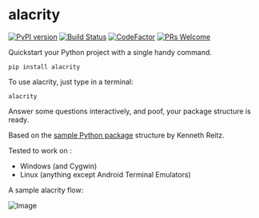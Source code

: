 # alacrity

[![PyPI version](https://badge.fury.io/py/alacrity.svg)](https://badge.fury.io/py/alacrity)
[![Build Status](https://travis-ci.org/vishnuvardhan-kumar/alacrity.svg?branch=master)](https://travis-ci.org/vishnuvardhan-kumar/alacrity)
[![CodeFactor](https://www.codefactor.io/repository/github/vishnuvardhan-kumar/alacrity/badge/master)](https://www.codefactor.io/repository/github/vishnuvardhan-kumar/alacrity/overview/master)
[![PRs Welcome](https://img.shields.io/badge/PRs-welcome-brightgreen.svg?style=flat-square)](http://makeapullrequest.com)


Quickstart your Python project with a single handy command.

`pip install alacrity`

To use alacrity, just type in a terminal:

`alacrity`

Answer some questions interactively, and poof, your package structure is ready.

Based on the [sample Python package](https://github.com/kennethreitz/samplemod) structure by Kenneth Reitz.

Tested to work on :
 - Windows (and Cygwin)
 - Linux (anything except Android Terminal Emulators)

A sample alacrity flow:

![Image](https://github.com/vishnuvardhan-kumar/alacrity/blob/master/alacrity/tests/scr.png?raw=true)
